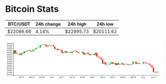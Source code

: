 # Bitcoin Stats

BTC/USDT|24h change|24h high|24h low|
|---|---|---|---|
|$22086.66|4.14%|$22995.73|$20111.62|

<img src="./chart.svg">
